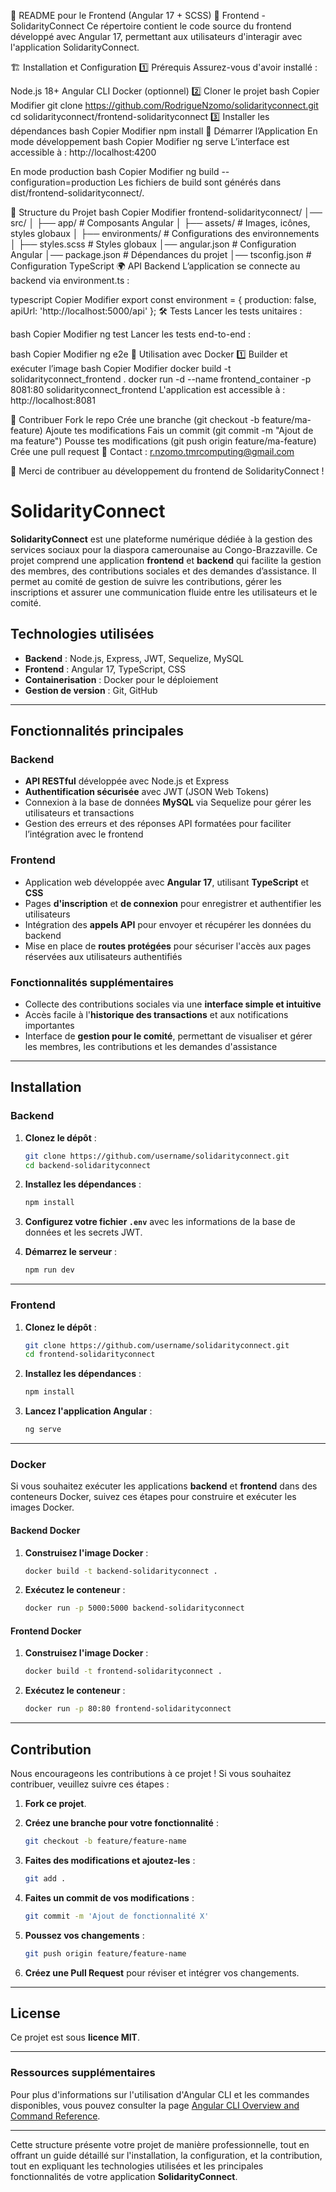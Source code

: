 📌 README pour le Frontend (Angular 17 + SCSS)
📂 Frontend - SolidarityConnect
Ce répertoire contient le code source du frontend développé avec Angular 17, permettant aux utilisateurs d'interagir avec l'application SolidarityConnect.

🏗 Installation et Configuration
1️⃣ Prérequis
Assurez-vous d'avoir installé :

Node.js 18+
Angular CLI
Docker (optionnel)
2️⃣ Cloner le projet
bash
Copier
Modifier
git clone https://github.com/RodrigueNzomo/solidarityconnect.git
cd solidarityconnect/frontend-solidarityconnect
3️⃣ Installer les dépendances
bash
Copier
Modifier
npm install
🚀 Démarrer l’Application
En mode développement
bash
Copier
Modifier
ng serve
L’interface est accessible à : http://localhost:4200

En mode production
bash
Copier
Modifier
ng build --configuration=production
Les fichiers de build sont générés dans dist/frontend-solidarityconnect/.

📜 Structure du Projet
bash
Copier
Modifier
frontend-solidarityconnect/
│── src/
│   ├── app/                    # Composants Angular
│   ├── assets/                 # Images, icônes, styles globaux
│   ├── environments/           # Configurations des environnements
│   ├── styles.scss             # Styles globaux
│── angular.json                # Configuration Angular
│── package.json                # Dépendances du projet
│── tsconfig.json               # Configuration TypeScript
🌍 API Backend
L’application se connecte au backend via environment.ts :

typescript
Copier
Modifier
export const environment = {
  production: false,
  apiUrl: 'http://localhost:5000/api'
};
🛠 Tests
Lancer les tests unitaires :

bash
Copier
Modifier
ng test
Lancer les tests end-to-end :

bash
Copier
Modifier
ng e2e
🐳 Utilisation avec Docker
1️⃣ Builder et exécuter l’image
bash
Copier
Modifier
docker build -t solidarityconnect_frontend .
docker run -d --name frontend_container -p 8081:80 solidarityconnect_frontend
L'application est accessible à : http://localhost:8081

📌 Contribuer
Fork le repo
Crée une branche (git checkout -b feature/ma-feature)
Ajoute tes modifications
Fais un commit (git commit -m "Ajout de ma feature")
Pousse tes modifications (git push origin feature/ma-feature)
Crée une pull request
📧 Contact : r.nzomo.tmrcomputing@gmail.com

🚀 Merci de contribuer au développement du frontend de SolidarityConnect !
# **SolidarityConnect**

**SolidarityConnect** est une plateforme numérique dédiée à la gestion des services sociaux pour la diaspora camerounaise au Congo-Brazzaville. Ce projet comprend une application **frontend** et **backend** qui facilite la gestion des membres, des contributions sociales et des demandes d’assistance. Il permet au comité de gestion de suivre les contributions, gérer les inscriptions et assurer une communication fluide entre les utilisateurs et le comité.

## **Technologies utilisées**
- **Backend** : Node.js, Express, JWT, Sequelize, MySQL
- **Frontend** : Angular 17, TypeScript, CSS
- **Containerisation** : Docker pour le déploiement
- **Gestion de version** : Git, GitHub

---

## **Fonctionnalités principales**

### **Backend**
- **API RESTful** développée avec Node.js et Express
- **Authentification sécurisée** avec JWT (JSON Web Tokens)
- Connexion à la base de données **MySQL** via Sequelize pour gérer les utilisateurs et transactions
- Gestion des erreurs et des réponses API formatées pour faciliter l’intégration avec le frontend

### **Frontend**
- Application web développée avec **Angular 17**, utilisant **TypeScript** et **CSS**
- Pages **d'inscription** et **de connexion** pour enregistrer et authentifier les utilisateurs
- Intégration des **appels API** pour envoyer et récupérer les données du backend
- Mise en place de **routes protégées** pour sécuriser l'accès aux pages réservées aux utilisateurs authentifiés

### **Fonctionnalités supplémentaires**
- Collecte des contributions sociales via une **interface simple et intuitive**
- Accès facile à l'**historique des transactions** et aux notifications importantes
- Interface de **gestion pour le comité**, permettant de visualiser et gérer les membres, les contributions et les demandes d'assistance

---

## **Installation**

### **Backend**
1. **Clonez le dépôt** :
   ```bash
   git clone https://github.com/username/solidarityconnect.git
   cd backend-solidarityconnect
   ```

2. **Installez les dépendances** :
   ```bash
   npm install
   ```

3. **Configurez votre fichier `.env`** avec les informations de la base de données et les secrets JWT.

4. **Démarrez le serveur** :
   ```bash
   npm run dev
   ```

---

### **Frontend**
1. **Clonez le dépôt** :
   ```bash
   git clone https://github.com/username/solidarityconnect.git
   cd frontend-solidarityconnect
   ```

2. **Installez les dépendances** :
   ```bash
   npm install
   ```

3. **Lancez l'application Angular** :
   ```bash
   ng serve
   ```

---

### **Docker**
Si vous souhaitez exécuter les applications **backend** et **frontend** dans des conteneurs Docker, suivez ces étapes pour construire et exécuter les images Docker.

#### **Backend Docker**
1. **Construisez l'image Docker** :
   ```bash
   docker build -t backend-solidarityconnect .
   ```

2. **Exécutez le conteneur** :
   ```bash
   docker run -p 5000:5000 backend-solidarityconnect
   ```

#### **Frontend Docker**
1. **Construisez l'image Docker** :
   ```bash
   docker build -t frontend-solidarityconnect .
   ```

2. **Exécutez le conteneur** :
   ```bash
   docker run -p 80:80 frontend-solidarityconnect
   ```

---

## **Contribution**

Nous encourageons les contributions à ce projet ! Si vous souhaitez contribuer, veuillez suivre ces étapes :

1. **Fork ce projet**.
2. **Créez une branche pour votre fonctionnalité** :
   ```bash
   git checkout -b feature/feature-name
   ```

3. **Faites des modifications et ajoutez-les** :
   ```bash
   git add .
   ```

4. **Faites un commit de vos modifications** :
   ```bash
   git commit -m 'Ajout de fonctionnalité X'
   ```

5. **Poussez vos changements** :
   ```bash
   git push origin feature/feature-name
   ```

6. **Créez une Pull Request** pour réviser et intégrer vos changements.

---

## **License**
Ce projet est sous **licence MIT**.

---

### **Ressources supplémentaires**

Pour plus d'informations sur l'utilisation d'Angular CLI et les commandes disponibles, vous pouvez consulter la page [Angular CLI Overview and Command Reference](https://angular.dev/tools/cli).

---

Cette structure présente votre projet de manière professionnelle, tout en offrant un guide détaillé sur l'installation, la configuration, et la contribution, tout en expliquant les technologies utilisées et les principales fonctionnalités de votre application **SolidarityConnect**.